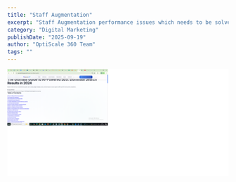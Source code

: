 ```yaml
---
title: "Staff Augmentation"
excerpt: "Staff Augmentation performance issues which needs to be solved"
category: "Digital Marketing"
publishDate: "2025-09-19"
author: "OptiScale 360 Team"
tags: ""
---
```


<img src="../images/staff-augmentation-1.png" alt="screen.png">